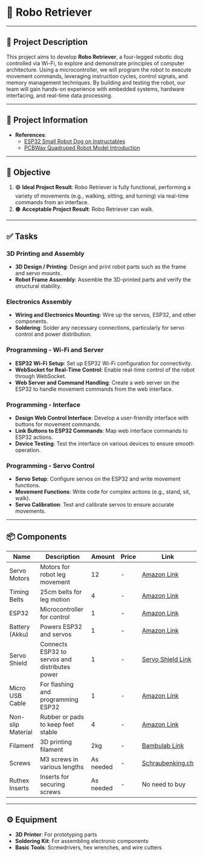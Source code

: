 # 🐾 Robo Retriever

---

## 🧾 Project Description

This project aims to develop **Robo Retriever**, a four-legged robotic dog controlled via Wi-Fi, to explore and demonstrate principles of computer architecture. Using a microcontroller, we will program the robot to execute movement commands, leveraging instruction cycles, control signals, and memory management techniques. By building and testing the robot, our team will gain hands-on experience with embedded systems, hardware interfacing, and real-time data processing.

---

## 📢 Project Information

- **References**:
  - [ESP32 Small Robot Dog on Instructables](https://www.instructables.com/ESP32-Small-Robot-Dog/)
  - [PCBWay Quadruped Robot Model Introduction](https://www.pcbway.com/project/shareproject/An_introduction_to_quadruped_robot_models_0f4aa139.html)

---

## 🎯 Objective

1. 🟢 **Ideal Project Result**: Robo Retriever is fully functional, performing a variety of movements (e.g., walking, sitting, and turning) via real-time commands from an interface. 
2. 🟠 **Acceptable Project Result**: Robo Retriever can walk.

---

## ✅ Tasks

### 3D Printing and Assembly

- **3D Design / Printing**: Design and print robot parts such as the frame and servo mounts.
- **Robot Frame Assembly**: Assemble the 3D-printed parts and verify the structural stability.

### Electronics Assembly

- **Wiring and Electronics Mounting**: Wire up the servos, ESP32, and other components.
- **Soldering**: Solder any necessary connections, particularly for servo control and power distribution.

### Programming - Wi-Fi and Server

- **ESP32 Wi-Fi Setup**: Set up ESP32 Wi-Fi configuration for connectivity.
- **WebSocket for Real-Time Control**: Enable real-time control of the robot through WebSocket.
- **Web Server and Command Handling**: Create a web server on the ESP32 to handle movement commands from the web interface.

### Programming - Interface

- **Design Web Control Interface**: Develop a user-friendly interface with buttons for movement commands.
- **Link Buttons to ESP32 Commands**: Map web interface commands to ESP32 actions.
- **Device Testing**: Test the interface on various devices to ensure smooth operation.

### Programming - Servo Control

- **Servo Setup**: Configure servos on the ESP32 and write movement functions.
- **Movement Functions**: Write code for complex actions (e.g., stand, sit, walk).
- **Servo Calibration**: Test and calibrate servos to ensure accurate movements.

---

## 📦 Components

| **Name**           | **Description**                          | **Amount** | **Price** | **Link** |
|--------------------|------------------------------------------|------------|-----------|----------|
| Servo Motors       | Motors for robot leg movement           | 12         | -         | [Amazon Link](https://www.amazon.de/-/en/dp/B09WQYPP17?_encoding=UTF8&th=1) |
| Timing Belts       | 25cm belts for leg motion               | 4          | -         | [Amazon Link](https://www.amazon.com/Cyrank-Printer-Accessories-Synchronous-MendelMax/dp/B0CH17YFQL) |
| ESP32              | Microcontroller for control             | 1          | -         | [Amazon Link](https://www.amazon.de/-/en/diymore-Nodemcu-Development-Bluetooth-2-ESP32/dp/B0D9BTQRYT?crid=32YV6FM3WYVIY&dib=eyJ2IjoiMSJ9.QiXWYXzpa1FokIOtgxrGsCHoZecushHbHQ_D6RX50XCFEzctudIA8kF2oZo_epvjxILp3SSG6mQtoVyBv3X7Xf_twmW03l7vtBQma3R9bC4sXjmjXu8G9gbiEsYg_NtC0G1IeViEGymfLHXESFVtAv6MrhichvuUsNnLkfuSPIukv7Zzq11qDf9g9XarQ17ilDsOgGdXcAwTmkXEUiLfbu2PliGYVUi8lGDHuM6PZnM.5NsBmvWBxq4K2A7yBaT-EiExZK41EnvYly1lmok3i6s&dib_tag=se&keywords=esp32&qid=1731348548&sprefix=esp32%2Caps%2C89&sr=8-3) |
| Battery (Akku)     | Powers ESP32 and servos                 | 1          | -         | [Amazon Link]() |
| Servo Shield       | Connects ESP32 to servos and distributes power | 1 | - | [Servo Shield Link]() |
| Micro USB Cable    | For flashing and programming ESP32      | 1          | -         | [Amazon Link]() |
| Non-slip Material  | Rubber or pads to keep feet stable      | 4          | -         | [Amazon Link]() |
| Filament           | 3D printing filament                    | 2kg        | -         | [Bambulab Link](https://eu.store.bambulab.com/en-ch) |
| Screws             | M3 screws in various lengths            | As needed  | -         | [Schraubenking.ch](https://www.schraubenking.ch/) |
| Ruthex Inserts     | Inserts for securing screws             | As needed  | -         | No need to buy |

---

## ⚙️ Equipment

- **3D Printer**: For prototyping parts
- **Soldering Kit**: For assembling electronic components
- **Basic Tools**: Screwdrivers, hex wrenches, and wire cutters
